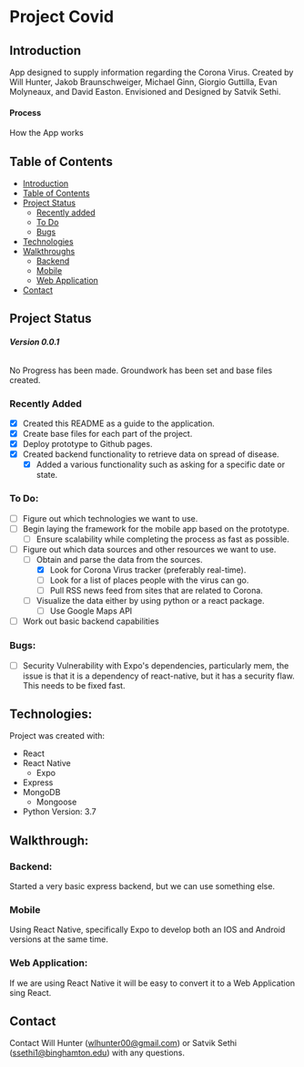 # Project Covid

## Introduction

App designed to supply information regarding the Corona Virus. Created by Will Hunter, Jakob Braunschweiger, Michael Ginn, Giorgio Guttilla, Evan Molyneaux, and David Easton. Envisioned and Designed by Satvik Sethi.

#### Process

How the App works

## Table of Contents

- [Introduction](#introduction)
- [Table of Contents](#table-of-contents)
- [Project Status](#project-status)
  - [Recently added](#recently-added)
  - [To Do](#to-do)
  - [Bugs](#bugs)
- [Technologies](#technologies)
- [Walkthroughs](#Walkthroughs)
  - [Backend](#Backend)
  - [Mobile](#Mobile)
  - [Web Application](#web-application)
- [Contact](#Contact)

## Project Status

###### **Version 0.0.1**

No Progress has been made. Groundwork has been set and base files created.

### **Recently Added**

- [x] Created this README as a guide to the application.
- [x] Create base files for each part of the project.
- [x] Deploy prototype to Github pages.
- [x] Created backend functionality to retrieve data on spread of disease.
  - [x] Added a various functionality such as asking for a specific date or state.

### To Do:

- [ ] Figure out which technologies we want to use.
- [ ] Begin laying the framework for the mobile app based on the prototype.
  - [ ] Ensure scalability while completing the process as fast as possible.
- [ ] Figure out which data sources and other resources we want to use.
  - [ ] Obtain and parse the data from the sources.
    - [x] Look for Corona Virus tracker (preferably real-time).
    - [ ] Look for a list of places people with the virus can go.
    - [ ] Pull RSS news feed from sites that are related to Corona.
  - [ ] Visualize the data either by using python or a react package.
    - [ ] Use Google Maps API
- [ ] Work out basic backend capabilities

### Bugs:

- [ ] Security Vulnerability with Expo's dependencies, particularly mem, the issue is that it is a dependency of react-native, but it has a security flaw. This needs to be fixed fast.

## Technologies:

Project was created with:

- React
- React Native
  - Expo
- Express
- MongoDB
  - Mongoose
- Python Version: 3.7

## Walkthrough:

### Backend:

Started a very basic express backend, but we can use something else.

### Mobile

Using React Native, specifically Expo to develop both an IOS and Android versions at the same time.

### Web Application:

If we are using React Native it will be easy to convert it to a Web Application sing React.

## Contact

Contact Will Hunter (wlhunter00@gmail.com) or Satvik Sethi (ssethi1@binghamton.edu) with any questions.
